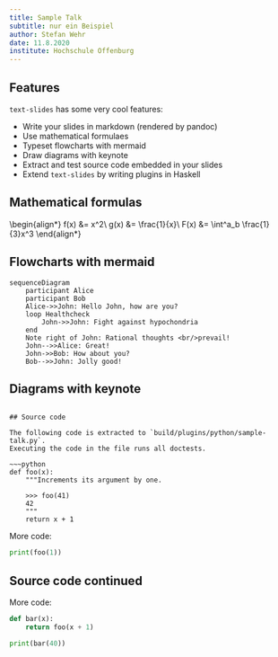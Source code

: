 ```yaml
---
title: Sample Talk
subtitle: nur ein Beispiel
author: Stefan Wehr
date: 11.8.2020
institute: Hochschule Offenburg
---
```


## Features

`text-slides` has some very cool features:

- Write your slides in markdown (rendered by pandoc)
- Use mathematical formulaes
- Typeset flowcharts with mermaid
- Draw diagrams with keynote
- Extract and test source code embedded in your slides
- Extend `text-slides` by writing plugins in Haskell

## Mathematical formulas

\begin{align*}
  f(x) &= x^2\\
  g(x) &= \frac{1}{x}\\
  F(x) &= \int^a_b \frac{1}{3}x^3
\end{align*}

## Flowcharts with mermaid

~~~mermaid
sequenceDiagram
    participant Alice
    participant Bob
    Alice->>John: Hello John, how are you?
    loop Healthcheck
        John->>John: Fight against hypochondria
    end
    Note right of John: Rational thoughts <br/>prevail!
    John-->>Alice: Great!
    John->>Bob: How about you?
    Bob-->>John: Jolly good!
~~~

## Diagrams with keynote

~~~keynote(file: "my_presentation.key", slide: 2) ~~~

## Source code

The following code is extracted to `build/plugins/python/sample-talk.py`.
Executing the code in the file runs all doctests.

~~~python
def foo(x):
    """Increments its argument by one.

    >>> foo(41)
    42
    """
    return x + 1
~~~

More code:

~~~python
print(foo(1))
~~~

## Source code continued

More code:

~~~python (lineNumbers: "on", firstLine: "continue")
def bar(x):
    return foo(x + 1)

print(bar(40))
~~~
